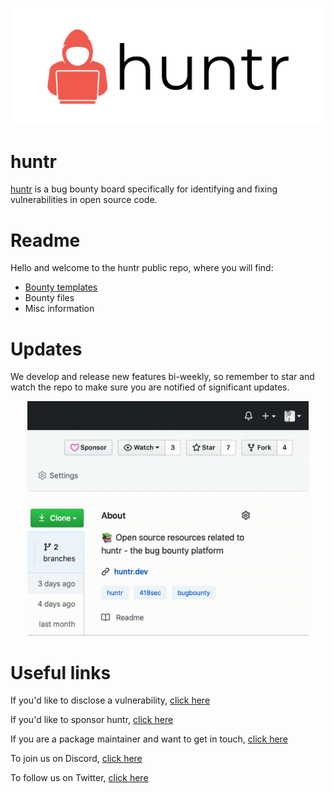 ![[huntr-full]](https://github.com/418sec/huntr/blob/staging/docs/logo.png)

# huntr
[huntr](https://www.huntr.dev) is a bug bounty board specifically for identifying and fixing vulnerabilities in open source code.

# Readme
Hello and welcome to the huntr public repo, where you will find:
- [Bounty templates](https://github.com/418sec/huntr/tree/master/bounties)
- Bounty files
- Misc information

# Updates
 
 We develop and release new features bi-weekly, so remember to star and watch the repo to make sure you are notified of significant updates.

<p align="center"> 
  <img src="https://github.com/418sec/huntr/blob/staging/docs/star-and-watch.gif" width="450" height="375" /> 
</p>

# Useful links

If you'd like to disclose a vulnerability, [click here](https://github.com/418sec/huntr/compare/staging...staging?template=disclose-vulnerability.md)

If you'd like to sponsor huntr, [click here](https://www.paypal.me/418sec)

If you are a package maintainer and want to get in touch, [click here](https://www.huntr.dev/contact-us)

To join us on Discord, [click here](https://discord.gg/6wVS2dm)

To follow us on Twitter, [click here](https://twitter.com/huntrdev)
